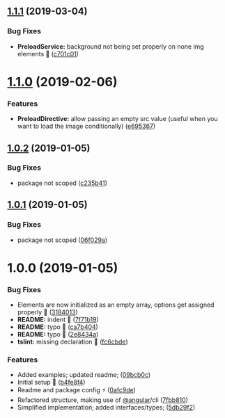 ## [1.1.1](https://github.com/Jaspero/ng-image-preload/compare/v1.1.0...v1.1.1) (2019-03-04)


### Bug Fixes

* **PreloadService:** background not being set properly on none img elements :bug: ([c701c01](https://github.com/Jaspero/ng-image-preload/commit/c701c01))

# [1.1.0](https://github.com/Jaspero/ng-image-preload/compare/v1.0.2...v1.1.0) (2019-02-06)


### Features

* **PreloadDirective:** allow passing an empty src value (useful when you want to load the image conditionally) ([e695367](https://github.com/Jaspero/ng-image-preload/commit/e695367))

## [1.0.2](https://github.com/Jaspero/ng-image-preload/compare/v1.0.1...v1.0.2) (2019-01-05)


### Bug Fixes

* package not scoped ([c235b41](https://github.com/Jaspero/ng-image-preload/commit/c235b41))

## [1.0.1](https://github.com/Jaspero/ng-image-preload/compare/v1.0.0...v1.0.1) (2019-01-05)


### Bug Fixes

* package not scoped ([06f029a](https://github.com/Jaspero/ng-image-preload/commit/06f029a))

# 1.0.0 (2019-01-05)


### Bug Fixes

* Elements are now initialized as an empty array, options get assigned properly :bug: ([3184013](https://github.com/Jaspero/ng-image-preload/commit/3184013))
* **README:** indent :hammer: ([7f71b19](https://github.com/Jaspero/ng-image-preload/commit/7f71b19))
* **README:** typo :bug: ([ca7b404](https://github.com/Jaspero/ng-image-preload/commit/ca7b404))
* **README:** typo :bug: ([2e8434a](https://github.com/Jaspero/ng-image-preload/commit/2e8434a))
* **tslint:** missing declaration :bug: ([fc6cbde](https://github.com/Jaspero/ng-image-preload/commit/fc6cbde))


### Features

* Added examples; updated readme; ([09bcb0c](https://github.com/Jaspero/ng-image-preload/commit/09bcb0c))
* Initial setup :tada: ([b4fe8f4](https://github.com/Jaspero/ng-image-preload/commit/b4fe8f4))
* Readme and package config :zap: ([0afc9de](https://github.com/Jaspero/ng-image-preload/commit/0afc9de))
* Refactored structure, making use of [@angular](https://github.com/angular)/cli ([7fbb810](https://github.com/Jaspero/ng-image-preload/commit/7fbb810))
* Simplified implementation; added interfaces/types; ([5db29f2](https://github.com/Jaspero/ng-image-preload/commit/5db29f2))
